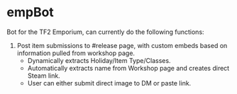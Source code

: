 # empBot
Bot for the TF2 Emporium, can currently do the following functions:
1) Post item submissions to #release page, with custom embeds based on information pulled from workshop page.
     * Dynamically extracts Holiday/Item Type/Classes.
     * Automatically extracts name from Workshop page and creates direct Steam link.
     * User can either submit direct image to DM or paste link.
